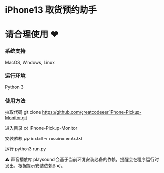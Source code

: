 # iPhone13 取货预约助手

# 请合理使用 ❤️

### 系统支持
MacOS, Windows, Linux

### 运行环境
Python 3
### 使用方法
拉取代码
git clone https://github.com/greatcodeeer/iPhone-Pickup-Monitor.git

进入目录
cd iPhone-Pickup-Monitor

安装依赖
pip install -r requirements.txt

运行
python3 run.py

⚠️ 声音播放库 playsound 会基于当前环境安装必备的依赖，提醒会在程序运行时发出，根据提示安装依赖即可。
